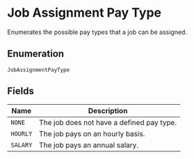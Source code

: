 
# Job Assignment Pay Type

Enumerates the possible pay types that a job can be assigned.

## Enumeration

`JobAssignmentPayType`

## Fields

| Name | Description |
|  --- | --- |
| `NONE` | The job does not have a defined pay type. |
| `HOURLY` | The job pays on an hourly basis. |
| `SALARY` | The job pays an annual salary. |

